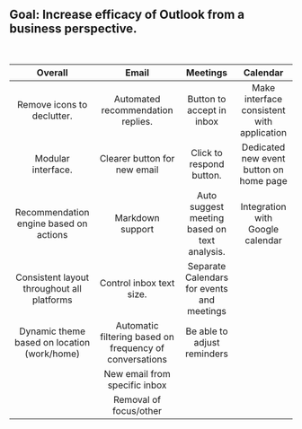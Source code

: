 ## Goal: Increase efficacy of Outlook from a business perspective.

<br>

| __Overall__ | __Email__ | __Meetings__ | __Calendar__|
|:-------------:|:-----------:|:--------------:|:-------------:|
|Remove icons to declutter.| Automated recommendation replies.| Button to accept in inbox| Make interface consistent with application|
|Modular interface.   | Clearer button for new email  | Click to respond button. | Dedicated new event button on home page  |
|Recommendation engine based on actions   |Markdown support   |Auto suggest meeting based on text analysis.   |Integration with Google calendar   |
|Consistent layout throughout all platforms  |Control inbox text size.   | Separate Calendars for events and meetings  |   |
| Dynamic theme based on location (work/home)   |Automatic filtering based on frequency of conversations   |  Be able to adjust reminders |   |
|   |New email from specific inbox   |   |   |
|   | Removal of focus/other   |   |   |
